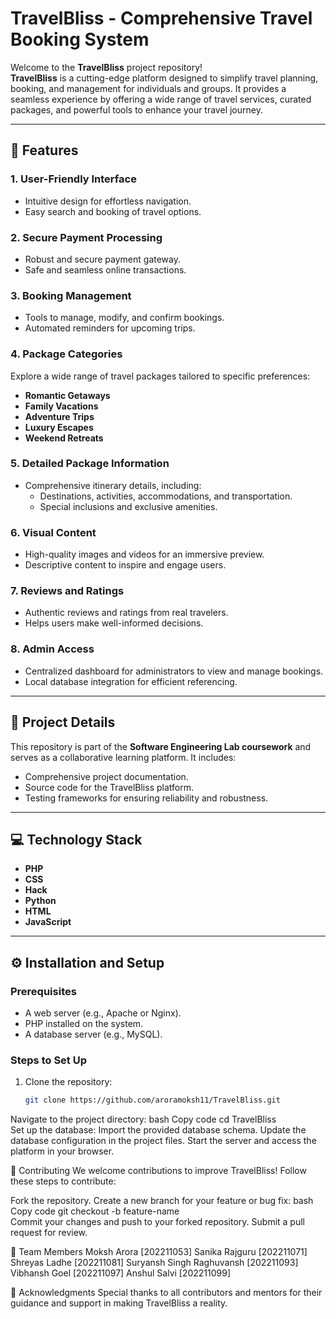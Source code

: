 # **TravelBliss - Comprehensive Travel Booking System**  

Welcome to the **TravelBliss** project repository!  
**TravelBliss** is a cutting-edge platform designed to simplify travel planning, booking, and management for individuals and groups. It provides a seamless experience by offering a wide range of travel services, curated packages, and powerful tools to enhance your travel journey.  

---

## **🌟 Features**  

### **1. User-Friendly Interface**  
- Intuitive design for effortless navigation.  
- Easy search and booking of travel options.  

### **2. Secure Payment Processing**  
- Robust and secure payment gateway.  
- Safe and seamless online transactions.  

### **3. Booking Management**  
- Tools to manage, modify, and confirm bookings.  
- Automated reminders for upcoming trips.  

### **4. Package Categories**  
Explore a wide range of travel packages tailored to specific preferences:  
- **Romantic Getaways**  
- **Family Vacations**  
- **Adventure Trips**  
- **Luxury Escapes**  
- **Weekend Retreats**  

### **5. Detailed Package Information**  
- Comprehensive itinerary details, including:  
  - Destinations, activities, accommodations, and transportation.  
  - Special inclusions and exclusive amenities.  

### **6. Visual Content**  
- High-quality images and videos for an immersive preview.  
- Descriptive content to inspire and engage users.  

### **7. Reviews and Ratings**  
- Authentic reviews and ratings from real travelers.  
- Helps users make well-informed decisions.  

### **8. Admin Access**  
- Centralized dashboard for administrators to view and manage bookings.  
- Local database integration for efficient referencing.  

---

## **📂 Project Details**  

This repository is part of the **Software Engineering Lab coursework** and serves as a collaborative learning platform. It includes:  
- Comprehensive project documentation.  
- Source code for the TravelBliss platform.  
- Testing frameworks for ensuring reliability and robustness.  

---

## **💻 Technology Stack**  

- **PHP**  
- **CSS**  
- **Hack**  
- **Python**  
- **HTML**  
- **JavaScript**  

---

## **⚙️ Installation and Setup**  

### **Prerequisites**  
- A web server (e.g., Apache or Nginx).  
- PHP installed on the system.  
- A database server (e.g., MySQL).  

### **Steps to Set Up**  
1. Clone the repository:  
   ```bash  
   git clone https://github.com/aroramoksh11/TravelBliss.git  
Navigate to the project directory:
bash
Copy code
cd TravelBliss  
Set up the database:
Import the provided database schema.
Update the database configuration in the project files.
Start the server and access the platform in your browser.

🤝 Contributing
We welcome contributions to improve TravelBliss! Follow these steps to contribute:

Fork the repository.
Create a new branch for your feature or bug fix:
bash
Copy code
git checkout -b feature-name  
Commit your changes and push to your forked repository.
Submit a pull request for review.

👥 Team Members
Moksh Arora [202211053]
Sanika Rajguru [202211071]
Shreyas Ladhe [202211081]
Suryansh Singh Raghuvansh [202211093]
Vibhansh Goel [202211097]
Anshul Salvi [202211099]

🙏 Acknowledgments
Special thanks to all contributors and mentors for their guidance and support in making TravelBliss a reality.


